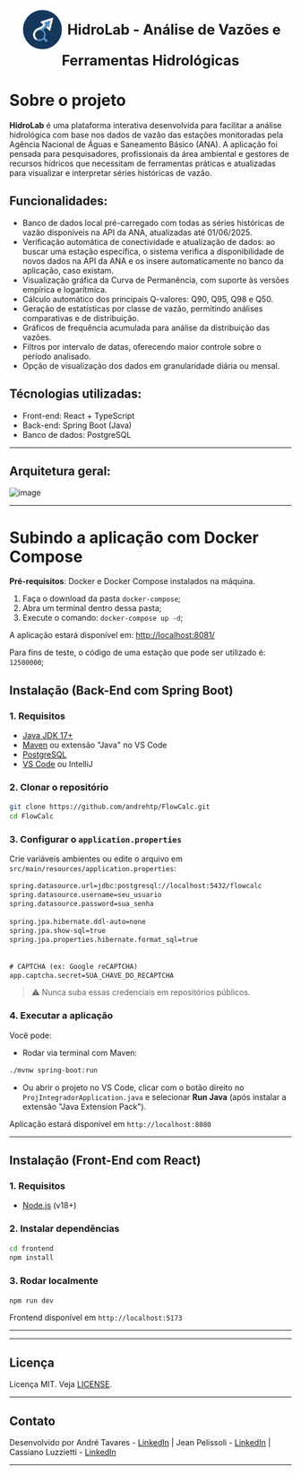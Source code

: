  <p align="center">
  <img src="./frontend/src/assets/icon.svg" alt="HidroLab Logo" width="80" style="vertical-align: middle;"/>
  <span style="font-size: 1.8em; font-weight: bold; vertical-align: middle;"> HidroLab - Análise de Vazões e Ferramentas Hidrológicas</span>
</p>


# Sobre o projeto

**HidroLab** é uma plataforma interativa desenvolvida para facilitar a análise hidrológica com base nos dados de vazão das estações monitoradas pela Agência Nacional de Águas e Saneamento Básico (ANA). A aplicação foi pensada para pesquisadores, profissionais da área ambiental e gestores de recursos hídricos que necessitam de ferramentas práticas e atualizadas para visualizar e interpretar séries históricas de vazão.

## Funcionalidades:

* Banco de dados local pré-carregado com todas as séries históricas de vazão disponíveis na API da ANA, atualizadas até 01/06/2025.
* Verificação automática de conectividade e atualização de dados: ao buscar uma estação específica, o sistema verifica a disponibilidade de novos dados na API da ANA e os insere automaticamente no banco da aplicação, caso existam.
* Visualização gráfica da Curva de Permanência, com suporte às versões empírica e logarítmica.
* Cálculo automático dos principais Q-valores: Q90, Q95, Q98 e Q50.
* Geração de estatísticas por classe de vazão, permitindo análises comparativas e de distribuição.
* Gráficos de frequência acumulada para análise da distribuição das vazões.
* Filtros por intervalo de datas, oferecendo maior controle sobre o período analisado.
* Opção de visualização dos dados em granularidade diária ou mensal.

## Técnologias utilizadas:

* Front-end: React + TypeScript
* Back-end: Spring Boot (Java)
* Banco de dados: PostgreSQL 

---

## Arquitetura geral:

![image](https://github.com/user-attachments/assets/789b567d-9e43-415d-83ec-0a7d43d39fcd)


---

# Subindo a aplicação com Docker Compose

**Pré-requisitos**: Docker e Docker Compose instalados na máquina.

1. Faça o download da pasta `docker-compose`;
2. Abra um terminal dentro dessa pasta;
3. Execute o comando: `docker-compose up -d`;

A aplicação estará disponível em: [http://localhost:8081/](http://localhost:8081/)

Para fins de teste, o código de uma estação que pode ser utilizado é: `12500000`;

## Instalação (Back-End com Spring Boot)

### 1. Requisitos

* [Java JDK 17+](https://adoptium.net)
* [Maven](https://maven.apache.org/) ou extensão "Java" no VS Code
* [PostgreSQL](https://www.postgresql.org/)
* [VS Code](https://code.visualstudio.com/) ou IntelliJ

### 2. Clonar o repositório

```bash
git clone https://github.com/andrehtp/FlowCalc.git
cd FlowCalc
```

### 3. Configurar o `application.properties`

Crie variáveis ambientes ou edite o arquivo em `src/main/resources/application.properties`:

```properties
spring.datasource.url=jdbc:postgresql://localhost:5432/flowcalc
spring.datasource.username=seu_usuario
spring.datasource.password=sua_senha

spring.jpa.hibernate.ddl-auto=none
spring.jpa.show-sql=true
spring.jpa.properties.hibernate.format_sql=true


# CAPTCHA (ex: Google reCAPTCHA)
app.captcha.secret=SUA_CHAVE_DO_RECAPTCHA
```

> ⚠️ Nunca suba essas credenciais em repositórios públicos.

### 4. Executar a aplicação

Você pode:

* Rodar via terminal com Maven:

```bash
./mvnw spring-boot:run
```

* Ou abrir o projeto no VS Code, clicar com o botão direito no `ProjIntegradorApplication.java` e selecionar **Run Java** (após instalar a extensão "Java Extension Pack").

Aplicação estará disponível em `http://localhost:8080`

---

## Instalação (Front-End com React)

### 1. Requisitos

* [Node.js](https://nodejs.org/) (v18+)

### 2. Instalar dependências

```bash
cd frontend
npm install
```

### 3. Rodar localmente

```bash
npm run dev
```

Frontend disponível em `http://localhost:5173`

---


---
## Licença

Licença MIT. Veja [LICENSE](./LICENSE).

---

## Contato

Desenvolvido por 
             André Tavares      - [LinkedIn](https://www.linkedin.com/in/andrehtavares)
            |
            Jean Pelissoli     - [LinkedIn](https://www.linkedin.com/in/jeanpelissoli/) 
            | 
            Cassiano Luzzietti - [LinkedIn](https://www.linkedin.com/in/cassiano-matias-luzzietti-a4871421b/)

---


